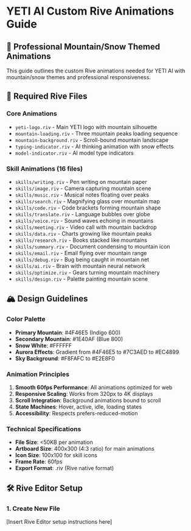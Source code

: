 # YETI AI Custom Rive Animations Guide

## 🎨 Professional Mountain/Snow Themed Animations

This guide outlines the custom Rive animations needed for YETI AI with mountain/snow themes and professional responsiveness.

## 📁 Required Rive Files

### Core Animations
- `yeti-logo.riv` - Main YETI logo with mountain silhouette
- `mountain-loading.riv` - Three mountain peaks loading sequence
- `mountain-background.riv` - Scroll-bound mountain landscape
- `typing-indicator.riv` - AI thinking animation with snow effects
- `model-indicator.riv` - AI model type indicators

### Skill Animations (16 files)
- `skills/writing.riv` - Pen writing on mountain paper
- `skills/image.riv` - Camera capturing mountain scene
- `skills/music.riv` - Musical notes floating over peaks
- `skills/search.riv` - Magnifying glass over mountain map
- `skills/code.riv` - Code brackets forming mountain shape
- `skills/translate.riv` - Language bubbles over globe
- `skills/voice.riv` - Sound waves echoing in mountains
- `skills/meeting.riv` - Video call with mountain backdrop
- `skills/data.riv` - Charts growing like mountain peaks
- `skills/research.riv` - Books stacked like mountains
- `skills/summary.riv` - Document condensing to mountain icon
- `skills/email.riv` - Email flying over mountain range
- `skills/debug.riv` - Bug being caught in mountain net
- `skills/ai.riv` - Brain with mountain neural network
- `skills/optimize.riv` - Gears turning mountain machinery
- `skills/design.riv` - Palette painting mountain scene

## 🏔️ Design Guidelines

### Color Palette
- **Primary Mountain**: #4F46E5 (Indigo 600)
- **Secondary Mountain**: #1E40AF (Blue 800)
- **Snow White**: #FFFFFF
- **Aurora Effects**: Gradient from #4F46E5 to #7C3AED to #EC4899
- **Sky Background**: #F8FAFC to #E2E8F0

### Animation Principles
1. **Smooth 60fps Performance**: All animations optimized for web
2. **Responsive Scaling**: Works from 320px to 4K displays
3. **Scroll Integration**: Background animations bound to scroll
4. **State Machines**: Hover, active, idle, loading states
5. **Accessibility**: Respects prefers-reduced-motion

### Technical Specifications
- **File Size**: <50KB per animation
- **Artboard Size**: 400x300 (4:3 ratio) for main animations
- **Icon Size**: 100x100 for skill icons
- **Frame Rate**: 60fps
- **Export Format**: .riv (Rive native format)

## 🛠️ Rive Editor Setup

### 1. Create New File

[Insert Rive Editor setup instructions here]